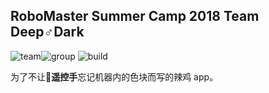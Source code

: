 ## RoboMaster Summer Camp 2018 Team **Deep♂Dark**
![team](https://img.shields.io/badge/Team-Deep%E2%99%82Dark-yellow.svg)![group](https://img.shields.io/badge/Group-14-blue.svg)      ![build](	https://img.shields.io/teamcity/codebetter/bt428.svg)  

为了不让:chicken:**遥控手**忘记机器内的色块而写的辣鸡 app。